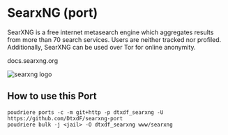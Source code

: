 # SearxNG (port)

SearXNG is a free internet metasearch engine which aggregates results from more than 70 search services. Users are neither tracked nor profiled. Additionally, SearXNG can be used over Tor for online anonymity.

docs.searxng.org

![searxng logo](https://raw.githubusercontent.com/searxng/searxng/master/src/brand/searxng.svg)

## How to use this Port

```console
poudriere ports -c -m git+http -p dtxdf_searxng -U https://github.com/DtxdF/searxng-port
poudriere bulk -j <jail> -O dtxdf_searxng www/searxng
```
